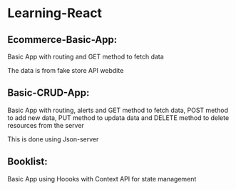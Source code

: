 # Learning-React

## Ecommerce-Basic-App:
Basic App with routing and GET method to fetch data

The data is from fake store API webdite

## Basic-CRUD-App:
Basic App with routing, alerts and GET method to fetch data, POST method to add new data, PUT method to updata data and DELETE method to delete resources from the server

This is done using Json-server

## Booklist:
Basic App using Hoooks with Context API for state management
